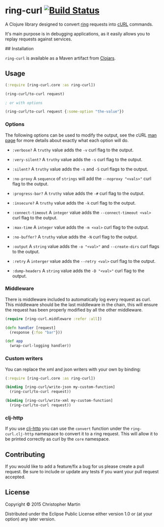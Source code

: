 # ring-curl [![Build Status](https://snap-ci.com/GentlemanHal/ring-curl/branch/master/build_image)](https://snap-ci.com/GentlemanHal/ring-curl/branch/master)

A Clojure library designed to convert [ring](https://github.com/ring-clojure/ring/wiki/Concepts) requests into [cURL](http://curl.haxx.se/docs/manpage.html) commands.

It's main purpose is in debugging applications, as it easily allows you to replay requests against services.

## Installation

`ring-curl` is available as a Maven artifact from [Clojars](http://clojars.org/ring-curl).

## Usage

```clojure
(:require [ring-curl.core :as ring-curl])

(ring-curl/to-curl request)

; or with options

(ring-curl/to-curl request {:some-option "the-value"})
```

### Options

The following options can be used to modify the output, see the cURL [man page](http://curl.haxx.se/docs/manpage.html)
for more details about exactly what each option will do.

- `:verbose?`
  A `truthy` value adds the `-v` curl flag to the output.

- `:very-silent?`
  A `truthy` value adds the `-s` curl flag to the output.

- `:silent?`
  A `truthy` value adds the `-s` and `-S` curl flags to the output.

- `:no-proxy`
  A `sequence` of `strings` will add the `--noproxy "<vals>"` curl flag to the output.  

- `:progress-bar?`
  A `truthy` value adds the `-#` curl flag to the output.

- `:insecure?`
  A `truthy` value adds the `-k` curl flag to the output.

- `:connect-timeout`
  A `integer` value adds the `--connect-timeout <val>` curl flag to the output.

- `:max-time`
  A `integer` value adds the `-m <val>` curl flag to the output.

- `:no-buffer?`
  A `truthy` value adds the `-N` curl flag to the output.

- `:output`
  A `string` value adds the `-o "<val>"` and `--create-dirs` curl flags to the output.

- `:retry`
  A `interger` value adds the `--retry <val>` curl flag to the output.

- `:dump-headers`
  A `string` value adds the `-D "<val>"` curl flag to the output.

### Middleware

There is middleware included to automatically log every request as curl. This middleware should be the last middleware
in the chain, this will ensure the request has been properly modified by all the other middleware.

```clojure
(require [ring-curl.middleware :refer :all])

(defn handler [request]
  (response {:foo "bar"}))

(def app
  (wrap-curl-logging handler))
```

### Custom writers

You can replace the xml and json writers with your own by binding:

```clojure
(:require [ring-curl.core :as ring-curl])

(binding [ring-curl/write-json my-custom-function]
  (ring-curl/to-curl request))

(binding [ring-curl/write-xml my-custom-function]
  (ring-curl/to-curl request))
```

### clj-http

If you use [clj-http](https://github.com/dakrone/clj-http) you can use the `convert` function under the `ring-curl.clj-http`
namespace to convert it to a ring request. This will allow it to be printed correctly as curl by the `core` namespace.

## Contributing

If you would like to add a feature/fix a bug for us please create a pull request. Be sure to include or update any tests
if you want your pull request accepted.

## License

Copyright © 2015 Christopher Martin

Distributed under the Eclipse Public License either version 1.0 or (at
your option) any later version.
